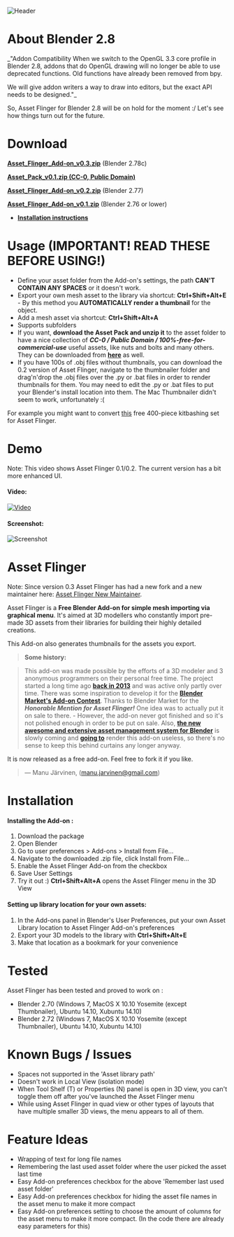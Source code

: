 ![Header](http://i.imgur.com/gp3BdlI.jpg)

# About Blender 2.8

_"Addon Compatibility
When we switch to the OpenGL 3.3 core profile in Blender 2.8, addons that do OpenGL drawing will no longer be able to use deprecated functions. Old functions have already been removed from bpy.

We will give addon writers a way to draw into editors, but the exact API needs to be designed."_

So, Asset Flinger for Blender 2.8 will be on hold for the moment :/ Let's see how things turn out for the future.

# Download

**[Asset_Flinger_Add-on_v0.3.zip](https://github.com/black-h0bB1T/Asset-Flinger/blob/master/releases/Asset_Flinger_Add-on_v0.3.zip?raw=true)** (Blender 2.78c)

**[Asset_Pack_v0.1.zip (CC-0, Public Domain)](http://files.manujarvinen.com/asset_pack_v0.1.zip)**

**[Asset_Flinger_Add-on_v0.2.zip](http://files.manujarvinen.com/Asset_Flinger/Asset_Flinger_Add-on_v0.2.zip)** (Blender 2.77)

**[Asset_Flinger_Add-on_v0.1.zip](http://files.manujarvinen.com/Asset_Flinger/Asset_Flinger_Add-on_v0.1.zip)** (Blender 2.76 or lower)

- **[Installation instructions](https://github.com/BlenderAid/Asset-Flinger#installation)**

# Usage (IMPORTANT! READ THESE BEFORE USING!)

* Define your asset folder from the Add-on's settings, the path **CAN'T CONTAIN ANY SPACES** or it doesn't work.
* Export your own mesh asset to the library via shortcut: **Ctrl+Shift+Alt+E** - By this method you **AUTOMATICALLY render a thumbnail** for the object.
* Add a mesh asset via shortcut: **Ctrl+Shift+Alt+A**
* Supports subfolders
* If you want, **download the Asset Pack and unzip it** to the asset folder to have a nice collection of ***CC-0 / Public Domain / 100%-free-for-commercial-use*** useful assets, like nuts and bolts and many others. They can be downloaded from **[here](http://blenderaid.com/asset_library)** as well.
* If you have 100s of .obj files without thumbnails, you can download the 0.2 version of Asset Flinger, navigate to the thumbnailer folder and drag'n'drop the .obj files over the .py or .bat files in order to render thumbnails for them. You may need to edit the .py or .bat files to put your Blender's install location into them. The Mac Thumbnailer didn't seem to work, unfortunately :(

For example you might want to convert [this](https://gumroad.com/l/HTJJk) free 400-piece kitbashing set for Asset Flinger.

# Demo

Note: This video shows Asset Flinger 0.1/0.2. The current version has a bit more enhanced UI.

#### Video:
<a href="http://youtu.be/qYYoSTjIOTY" target="_blank">![Video](http://i.imgur.com/BwRkfsY.jpg)</a>
#### Screenshot:
![Screenshot](http://i.imgur.com/sjnjRNl.jpg)

# Asset Flinger

Note: Since version 0.3 Asset Flinger has had a new fork and a new maintainer here: [Asset Flinger New Maintainer](https://github.com/black-h0bB1T/Asset-Flinger).

Asset Flinger is a **Free Blender Add-on for simple mesh importing via graphical menu**.
It's aimed at 3D modellers who constantly import pre-made 3D assets from their libraries for building their highly detailed creations.

This Add-on also generates thumbnails for the assets you export.

> **Some history:**

> This add-on was made possible by the efforts of a 3D modeler and 3 anonymous programmers on their personal free time. The project started a long time ago **[back in 2013](http://blenderartists.org/forum/showthread.php?293731-OBJ-Asset-Library-Addon)** and was active only partly over time. There was some inspiration to develop it for the **[Blender Market's Add-on Contest](http://community.cgcookie.com/t/blender-add-on-contest-winners-announced/392)**. Thanks to Blender Market for the ***Honorable Mention for Asset Flinger!*** One idea was to actually put it on sale to there. - However, the add-on never got finished and so it's not polished enough in order to be put on sale. Also, **[the new awesome and extensive asset management system for Blender](https://mont29.wordpress.com/2015/01/14/assets-filebrowser-preliminary-work-experimental-build-i/)** is slowly coming and **[going to](http://wiki.blender.org/index.php/User:Brita/Proposals/UIPreviews)** render this add-on useless, so there's no sense to keep this behind curtains any longer anyway.

It is now released as a free add-on. Feel free to fork it if you like. 

> — Manu Järvinen, ([manu.jarvinen@gmail.com](mailto:manu.jarvinen@gmail.com))

# Installation
#### Installing the Add-on :
1. Download the package
2. Open Blender
3. Go to user preferences > Add-ons > Install from File...
4. Navigate to the downloaded .zip file, click Install from File...
5. Enable the Asset Flinger Add-on from the checkbox
6. Save User Settings
7. Try it out :) **Ctrl+Shift+Alt+A** opens the Asset Flinger menu in the 3D View

#### Setting up library location for your own assets:
1. In the Add-ons panel in Blender's User Preferences, put your own Asset Library location to Asset Flinger Add-on's preferences
2. Export your 3D models to the library with **Ctrl+Shift+Alt+E**
3. Make that location as a bookmark for your convenience

# Tested
Asset Flinger has been tested and proved to work on :
* Blender 2.70 (Windows 7, MacOS X 10.10 Yosemite (except Thumbnailer), Ubuntu 14.10, Xubuntu 14.10)
* Blender 2.72 (Windows 7, MacOS X 10.10 Yosemite (except Thumbnailer), Ubuntu 14.10, Xubuntu 14.10)

# Known Bugs / Issues
* Spaces not supported in the 'Asset library path'
* Doesn't work in Local View (isolation mode)
* When Tool Shelf (T) or Properties (N) panel is open in 3D view, you can't toggle them off after you've launched the Asset Flinger menu
* While using Asset Flinger in quad view or other types of layouts that have multiple smaller 3D views, the menu appears to all of them.

# Feature Ideas

* Wrapping of text for long file names
* Remembering the last used asset folder where the user picked the asset last time
* Easy Add-on preferences checkbox for the above 'Remember last used asset folder'
* Easy Add-on preferences checkbox for hiding the asset file names in the asset menu to make it more compact
* Easy Add-on preferences setting to choose the amount of columns for the asset menu to make it more compact. (In the code there are already easy parameters for this)




